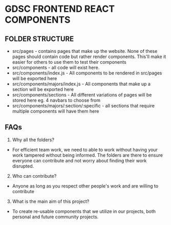 # GDSC FRONTEND REACT COMPONENTS

## FOLDER STRUCTURE

- src/pages - contains pages that make up the website. None of these pages should contain code but rather render components. This'll make it easier for others to use them to test their components
- src/components - all code will exist here.
- src/components/index.js - All components to be rendered in src/pages will be exported here
- src/components/majors/index.js - All components that make up a section will be exported here
- src/components/sections - All different variations of pages will be stored here eg. 4 navbars to choose from
- src/components/majors/:section/:specific - all sections that require multiple components will have them here

## FAQs

1. Why all the folders?

- For efficient team work, we need to able to work without having your work tampered without being informed. The folders are there to ensure everyone can contribute and not worry about finding their work disrupted.

2. Who can contribute?

- Anyone as long as you respect other people's work and are willing to contribute

3. What is the main aim of this project?

- To create re-usable components that we utilize in our projects, both personal and future community projects.
